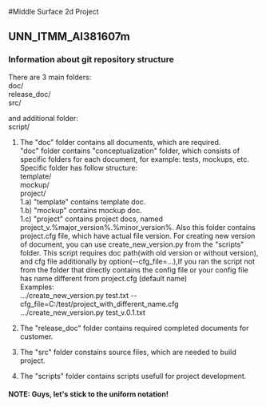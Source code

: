 #Middle Surface 2d Project
## UNN_ITMM_AI381607m
	
### Information about git repository structure  
  There are 3 main folders:  
  doc/  
  release_doc/  
  src/  

  and additional folder:  
  script/

 1) The "doc" folder contains all documents, which are required.  
	"doc" folder contains "conceptualization" folder, which consists of specific folders for each document, for example: tests, mockups, etc.  
	Specific folder has follow structure:  
	template/  
	mockup/  
	project/    
		1.a) "template" contains template doc.  
		1.b) "mockup" contains mockup doc.  
		1.c) "project" contains project docs, named  project_v.%major_version%.%minor_version%. Also this folder contains project.cfg file, which have actual file version. 
		For creating new version of document, you can use create_new_version.py from the "scripts" folder. This script requires doc path(with old version or without version), and  cfg file additionally by option(--cfg_file=...),If you ran the script not from the folder that directly contains the config file or your config file has name different from project.cfg (default name)  
		Examples:  
		.../create_new_version.py test.txt --cfg_file=C:/test/project_with_different_name.cfg  
		.../create_new_version.py test_v.0.1.txt  
	
 2) The "release_doc" folder contains required completed documents for customer.  
 3) The "src" folder constains source files, which are needed to build project.  
 4) The "scripts" folder contains scripts usefull for project development.   

#### NOTE: Guys, let's stick to the uniform notation!
